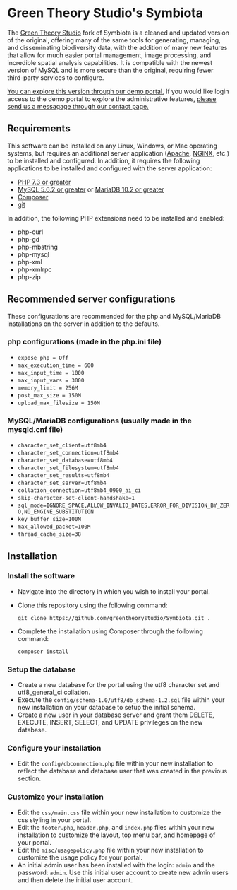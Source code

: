 # Green Theory Studio's Symbiota

The [Green Theory Studio](https://greentheorystudio.com/) fork of Symbiota is a cleaned and updated version of the original, offering many of the same tools 
for generating, managing, and disseminating biodiversity data, with the addition of many new features that allow for much easier portal management, image processing, and incredible spatial analysis capabilities. It is compatible with the newest version of MySQL and is more 
secure than the original, requiring fewer third-party services to configure.

[You can explore this version through our demo portal.](https://greentheorystudio.net/symbiota-demo/) If you would like 
login access to the demo portal to explore the administrative features, 
[please send us a messagage through our contact page.](https://greentheorystudio.com/contact/)
## Requirements

This software can be installed on any Linux, Windows, or Mac operating systems, but requires an additional server application
([Apache](http://httpd.apache.org/), [NGINX](https://www.nginx.com/), etc.) to be installed and configured. In addition, 
it requires the following applications to be installed and configured with the server application:

- [PHP 7.3 or greater](http://php.net/manual/en/install.php)
- [MySQL 5.6.2 or greater](https://www.mysql.com/) or [MariaDB 10.2 or greater](https://mariadb.com/)
- [Composer](https://getcomposer.org/doc/00-intro.md)
- [git](https://git-scm.com/)

In addition, the following PHP extensions need to be installed and enabled:

- php-curl
- php-gd
- php-mbstring
- php-mysql
- php-xml
- php-xmlrpc
- php-zip

## Recommended server configurations
These configurations are recommended for the php and MySQL/MariaDB installations on the server in addition to the defaults.

### php configurations (made in the php.ini file)

- `expose_php = Off`
- `max_execution_time = 600`
- `max_input_time = 1000`
- `max_input_vars = 3000`
- `memory_limit = 256M`
- `post_max_size = 150M`
- `upload_max_filesize = 150M`

### MySQL/MariaDB configurations (usually made in the mysqld.cnf file)

- `character_set_client=utf8mb4`
- `character_set_connection=utf8mb4`
- `character_set_database=utf8mb4`
- `character_set_filesystem=utf8mb4`
- `character_set_results=utf8mb4`
- `character_set_server=utf8mb4`
- `collation_connection=utf8mb4_0900_ai_ci`
- `skip-character-set-client-handshake=1`
- `sql_mode=IGNORE_SPACE,ALLOW_INVALID_DATES,ERROR_FOR_DIVISION_BY_ZERO,NO_ENGINE_SUBSTITUTION`
- `key_buffer_size=100M`
- `max_allowed_packet=100M`
- `thread_cache_size=38`

## Installation

### Install the software

- Navigate into the directory in which you wish to install your portal.
- Clone this repository using the following command:
    
    `git clone https://github.com/greentheorystudio/Symbiota.git .`

- Complete the installation using Composer through the following command:
    
    `composer install`

### Setup the database

- Create a new database for the portal using the utf8 character set and utf8_general_ci collation.
- Execute the `config/schema-1.0/utf8/db_schema-1.2.sql` file within your new installation on your database to setup 
  the initial schema.
- Create a new user in your database server and grant them DELETE, EXECUTE, INSERT, SELECT, and UPDATE 
  privileges on the new database. 

### Configure your installation

- Edit the `config/dbconnection.php` file within your new installation to reflect the database and database 
  user that was created in the previous section.

### Customize your installation

- Edit the `css/main.css` file within your new installation to customize the css styling in your portal.
- Edit the `footer.php`, `header.php`, and `index.php` files within your new installation to customize the layout, 
  top menu bar, and homepage of your portal.
- Edit the `misc/usagepolicy.php` file within your new installation to customize the usage policy for your portal.
- An initial admin user has been installed with the login: `admin` and the password: `admin`. Use this initial user account to 
  create new admin users and then delete the initial user account.

